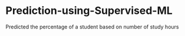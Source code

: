 # Prediction-using-Supervised-ML
Predicted the percentage of a student based on number of study hours
